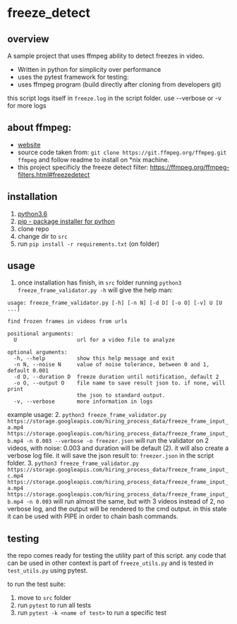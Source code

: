 # freeze_detect
## overview
A sample project that uses ffmpeg ability to detect freezes in video.
* Written in python for simplicity over performance
* uses the pytest framework for testing: 
* uses ffmpeg program (build directly after cloning from developers git)

this script logs itself in `freeze.log` in the script folder. use --verbose or -v for more logs

## about ffmpeg:
* [website](https://ffmpeg.org)
* source code taken from: `git clone https://git.ffmpeg.org/ffmpeg.git ffmpeg` and follow readme to install on *nix machine.
* this project specificly the freeze detect filter: https://ffmpeg.org/ffmpeg-filters.html#freezedetect

## installation
1. [python3.6](https://www.python.org/downloads/)
2. [pip - package installer for python](https://pypi.org/project/pip/)
3. clone repo
4. change dir to `src`
5. run `pip install -r requirements.txt` (on folder)

## usage
1. once installation has finish, in `src` folder running `python3 freeze_frame_validator.py -h`
will give the help man:
```
usage: freeze_frame_validator.py [-h] [-n N] [-d D] [-o O] [-v] U [U ...]

find frozen frames in videos from urls

positional arguments:
  U                   url for a video file to analyze

optional arguments:
  -h, --help          show this help message and exit
  -n N, --noise N     value of noise tolerance, between 0 and 1, default 0.001
  -d D, --duration D  freeze duration until notification, default 2
  -o O, --output O    file name to save result json to. if none, will print
                      the json to standard output.
  -v, --verbose       more information in logs
```
example usage:
2. `python3 freeze_frame_validator.py https://storage.googleapis.com/hiring_process_data/freeze_frame_input_a.mp4 https://storage.googleapis.com/hiring_process_data/freeze_frame_input_b.mp4 -n 0.003 --verbose -o freezer.json`
will run the validator on 2 videos, with noise: 0.003 and duration will be default (2). it will also create a verbose log file.
it will save the json result to: `freezer.json` in the script folder.
3. `python3 freeze_frame_validator.py https://storage.googleapis.com/hiring_process_data/freeze_frame_input_c.mp4 https://storage.googleapis.com/hiring_process_data/freeze_frame_input_a.mp4 https://storage.googleapis.com/hiring_process_data/freeze_frame_input_b.mp4 -n 0.003`
will run almost the same, but with 3 videos instead of 2, no verbose log, and the output will be rendered to the cmd output.
in this state it can be used with PIPE in order to chain bash commands.

## testing
the repo comes ready for testing the utility part of this script.
any code that can be used in other context is part of `freeze_utils.py` and is tested in `test_utils.py` using pytest.

to run the test suite:
1. move to `src` folder
2. run `pytest` to run all tests
3. run `pytest -k <name of test>` to run a specific test